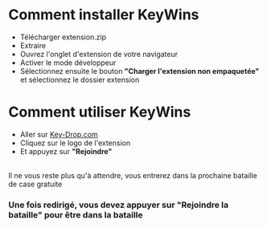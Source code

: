 # Comment installer KeyWins
- Télécharger extension.zip
- Extraire
- Ouvrez l'onglet d'extension de votre navigateur
- Activer le mode développeur
- Sélectionnez ensuite le bouton **"Charger l'extension non empaquetée"** et sélectionnez le dossier extension

# Comment utiliser KeyWins
- Aller sur <a href="https://key-drop.com/en/case-battle/list">Key-Drop.com</a>
- Cliquez sur le logo de l'extension
- Et appuyez sur **"Rejoindre"**
<br>
Il ne vous reste plus qu'à attendre, vous entrerez dans la prochaine bataille de case gratuite

### Une fois redirigé, vous devez appuyer sur "Rejoindre la bataille" pour être dans la bataille
